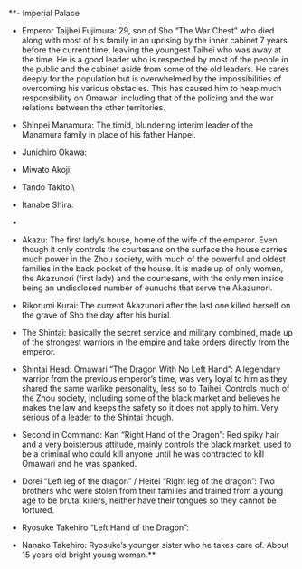 **- Imperial Palace
    

- Emperor Taijhei Fujimura: 29, son of Sho “The War Chest” who died along with most of his family in an uprising by the inner cabinet 7 years before the current time, leaving the youngest Taihei who was away at the time. He is a good leader who is respected by most of the people in the public and the cabinet aside from some of the old leaders. He cares deeply for the population but is overwhelmed by the impossibilities of overcoming his various obstacles. This has caused him to heap much responsibility on Omawari including that of the policing and the war relations between the other territories. 
    
- Shinpei Manamura: The timid, blundering interim leader of the Manamura family in place of his father Hanpei. 
    
- Junichiro Okawa:
    
- Miwato Akoji:
    
- Tando Takito:\
    
- Itanabe Shira:
    
-   
    

- Akazu: The first lady’s house, home of the wife of the emperor. Even though it only controls the courtesans on the surface the house carries much power in the Zhou society, with much of the powerful and oldest families in the back pocket of the house. It is made up of only women, the Akazunori (first lady) and the courtesans, with the only men inside being an undisclosed number of eunuchs that serve the Akazunori. 
    

- Rikorumi Kurai: The current Akazunori after the last one killed herself on the grave of Sho the day after his burial. 
    

- The Shintai: basically the secret service and military combined, made up of the strongest warriors in the empire and take orders directly from the emperor. 
    

- Shintai Head: Omawari “The Dragon With No Left Hand”: A legendary warrior from the previous emperor’s time, was very loyal to him as they shared the same warlike personality, less so to Taihei. Controls much of the Zhou society, including some of the black market and believes he makes the law and keeps the safety so it does not apply to him. Very serious of a leader to the Shintai though. 
    
- Second in Command: Kan “Right Hand of the Dragon”: Red spiky hair and a very boisterous attitude, mainly controls the black market, used to be a criminal who could kill anyone until he was contracted to kill Omawari and he was spanked. 
    
- Dorei “Left leg of the dragon” / Heitei “Right leg of the dragon”: Two brothers who were stolen from their families and trained from a young age to be brutal killers, neither have their tongues so they cannot be tortured. 
    
- Ryosuke Takehiro “Left Hand of the Dragon”: 
    

- Nanako Takehiro: Ryosuke’s younger sister who he takes care of. About 15 years old bright young woman.**